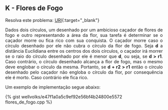 <div id="flores">

</div>

## K - Flores de Fogo

Resolva este problema:
[URI][uri-1039]{:target="_blank"}

<p align="justify">
Dados dois círculos, um desenhado por um ambicioso caçador de flores de fogo e outro representando a área da flor, sua tarefa é determinar se o caçador morre ou fica rico com sua conquista. O caçador morre caso o círculo desenhado por ele não cubra o círculo da flor de fogo.  Seja <b>d</b> a distância Euclidiana entre os centros dos dois círculos, o caçador irá morrer se o raio do círculo desenhado por ele é menor que <b>d</b>, ou seja, se <b>d > r1</b>. Caso contrário, o círculo desenhado alcança a flor de fogo, mas o mesmo deve englobar o círculo da mesma. Portanto, se <b>d + r2 > r1</b> então o círculo desenhado pelo caçador não engloba o círculo da flor, por consequência ele é morto. Caso contrário ele fica rico.
</p>

Um exemplo de implementação segue abaixo:

{% gist wellvolks/e47f1a0a5c9ef92e56bf4b24800e5572 flores_de_fogo.cpp %}


[uri-1039]:		https://www.urionlinejudge.com.br/judge/pt/problems/view/1039
